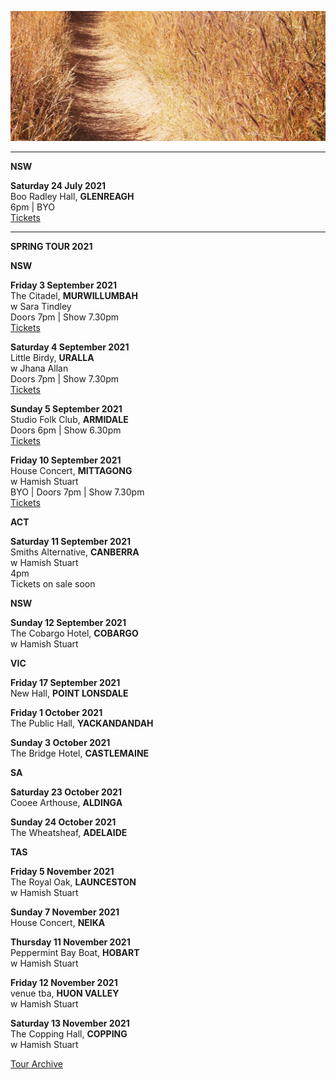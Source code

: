 ![](data/image/news/tourbanner2.jpg)

* * * * *

**NSW**

**Saturday 24 July 2021**\
Boo Radley Hall, **GLENREAGH**\
6pm | BYO\
[Tickets](http://www.trybooking.com/BSHLT)

* * * * *
**SPRING TOUR 2021**

**NSW**

**Friday 3 September 2021**\
The Citadel, **MURWILLUMBAH**\
w Sara Tindley\
Doors 7pm | Show 7.30pm\
[Tickets](https://events.humanitix.com/lucie-thorne-and-sara-tindley)

**Saturday 4 September 2021**\
Little Birdy, **URALLA**\
w Jhana Allan\
Doors 7pm | Show 7.30pm\
[Tickets](https://www.trybooking.com/BSVSA)

**Sunday 5 September 2021**\
Studio Folk Club, **ARMIDALE**\
Doors 6pm | Show 6.30pm\
[Tickets](https://www.trybooking.com/BSVSG)

**Friday 10 September 2021**\
House Concert, **MITTAGONG**\
w Hamish Stuart\
BYO | Doors 7pm | Show 7.30pm\
[Tickets](https://www.trybooking.com/BSVSO)

**ACT**

**Saturday 11 September 2021**\
Smiths Alternative, **CANBERRA**\
w Hamish Stuart\
4pm\
Tickets on sale soon

**NSW**

**Sunday 12 September 2021**\
The Cobargo Hotel, **COBARGO**\
w Hamish Stuart

**VIC**

**Friday 17 September 2021**\
New Hall, **POINT LONSDALE**

**Friday 1 October 2021**\
The Public Hall, **YACKANDANDAH**

**Sunday 3 October 2021**\
The Bridge Hotel, **CASTLEMAINE**

**SA**

**Saturday 23 October 2021**\
Cooee Arthouse, **ALDINGA**

**Sunday 24 October 2021**\
The Wheatsheaf, **ADELAIDE**

**TAS**

**Friday 5 November 2021**\
The Royal Oak, **LAUNCESTON**\
w Hamish Stuart

**Sunday 7 November 2021**\
House Concert, **NEIKA**

**Thursday 11 November 2021**\
Peppermint Bay Boat, **HOBART**\
w Hamish Stuart

**Friday 12 November 2021**\
venue tba, **HUON VALLEY**\
w Hamish Stuart

**Saturday 13 November 2021**\
The Copping Hall, **COPPING**\
w Hamish Stuart

[Tour Archive](tour/archive)

